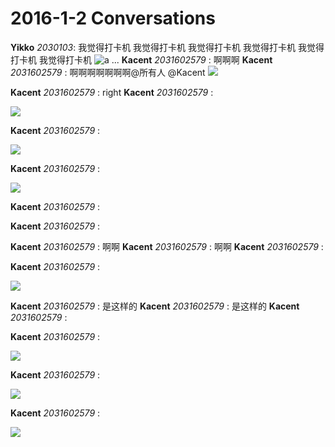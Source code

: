 # 2016-1-2 Conversations
**Yikko**  _2030103_: 
我觉得打卡机 我觉得打卡机 我觉得打卡机 我觉得打卡机 我觉得打卡机 我觉得打卡机
![a](./a.png)
...
**Kacent**  _2031602579_ : 
啊啊啊
**Kacent**  _2031602579_ : 
啊啊啊啊啊啊啊@所有人 @Kacent 
![](..\img\1753167289419.png)

**Kacent**  _2031602579_ : 
right
**Kacent**  _2031602579_ : 

![](..\img\1753167313928.png)

**Kacent**  _2031602579_ : 

![](..\img\7dcce69a8a799a3a97a0fe8ed71e2ffbdc55d874-1753168064713.png)

**Kacent**  _2031602579_ : 

![](..\img\1753168064647.png)

**Kacent**  _2031602579_ : 

**Kacent**  _2031602579_ : 

**Kacent**  _2031602579_ : 
啊啊
**Kacent**  _2031602579_ : 
啊啊
**Kacent**  _2031602579_ : 

**Kacent**  _2031602579_ : 

![](..\img\579aab8139902f6c72454b2ecefec97165ccb58c-1753170091712.png)

**Kacent**  _2031602579_ : 
是这样的
**Kacent**  _2031602579_ : 
是这样的
**Kacent**  _2031602579_ : 

**Kacent**  _2031602579_ : 

![](..\img\1753170856278.png)


**Kacent**  _2031602579_ : 

![](data\img\0da1747b3b1b2e77afa4318384c485ae348aad5c-1753171744744.png)


**Kacent**  _2031602579_ : 

![](./data/img/01779d49dff500eb61bb225c02bb15c727056537-1753171748925.png)

